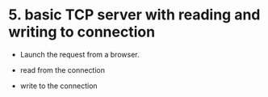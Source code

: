 # 5. basic TCP server with reading and writing to connection

- Launch the request from a browser.

- read from the connection

- write to the connection
